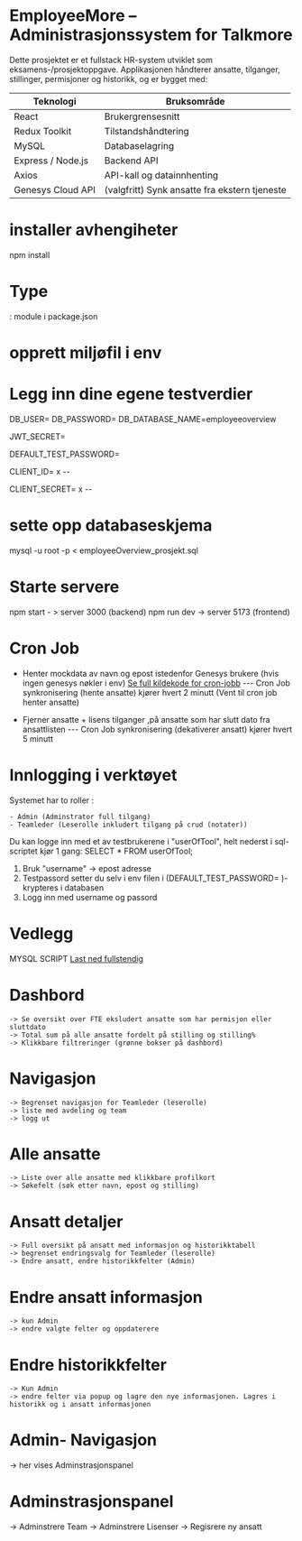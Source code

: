 
# EmployeeMore – Administrasjonssystem for Talkmore

Dette prosjektet er et fullstack HR-system utviklet som eksamens-/prosjektoppgave. Applikasjonen håndterer ansatte, tilganger, stillinger, permisjoner og historikk, og er bygget med:

| Teknologi         | Bruksområde                 |
|-------------------|-----------------------------|
| React             | Brukergrensesnitt           |
| Redux Toolkit     | Tilstandshåndtering         |
| MySQL             | Databaselagring             |
| Express / Node.js | Backend API                 |
| Axios             | API-kall og datainnhenting  |
| Genesys Cloud API | (valgfritt) Synk ansatte fra ekstern tjeneste |

# installer avhengiheter 
npm install

# Type 
: module i package.json

# opprett miljøfil i env
# Legg inn dine egene testverdier 
DB_USER= 
DB_PASSWORD= 
DB_DATABASE_NAME=employeeoverview
 

JWT_SECRET=

DEFAULT_TEST_PASSWORD= 
 

CLIENT_ID= x -- 

CLIENT_SECRET= x --

 # sette opp databaseskjema 
 mysql -u root -p < employeeOverview_prosjekt.sql

 # Starte servere 
 npm start - > server 3000 (backend)
 npm run dev -> server 5173 (frontend)

 # Cron Job 

 - Henter mockdata av navn og epost istedenfor Genesys brukere (hvis ingen genesys nøkler i env)
 [Se full kildekode for cron-jobb](./src/cron/syncEmployeesCron.js)
        --- Cron Job synkronisering (hente ansatte) kjører hvert 2 minutt
        (Vent til cron job henter ansatte)

 - Fjerner ansatte + lisens tilganger ,på ansatte som har slutt dato fra       ansattlisten
        --- Cron Job synkronisering (dekativerer ansatt) kjører hvert 5 minutt

 # Innlogging i verktøyet
 Systemet har to roller :

    - Admin (Adminstrator full tilgang)
    - Teamleder (Leserolle inkludert tilgang på crud (notater))

 Du kan logge inn med et av testbrukerene i "userOfTool", helt nederst i sql-scriptet kjør 1 gang: 
 SELECT * FROM userOfTool; 
  1. Bruk "username" -> epost adresse 
  2. Testpassord setter du selv i env filen i (DEFAULT_TEST_PASSWORD= )- krypteres i    databasen
  3. Logg inn med username og passord 


 # Vedlegg 
 MYSQL SCRIPT
 [Last ned fullstendig](./employeeOverview_prosjekt.sql.zip)

 # Dashbord 
    -> Se oversikt over FTE eksludert ansatte som har permisjon eller sluttdato
    -> Total sum på alle ansatte fordelt på stilling og stilling%
    -> Klikkbare filtreringer (grønne bokser på dashbord)

 # Navigasjon
    -> Begrenset navigasjon for Teamleder (leserolle)
    -> liste med avdeling og team
    -> logg ut

 # Alle ansatte 
    -> Liste over alle ansatte med klikkbare profilkort
    -> Søkefelt (søk etter navn, epost og stilling)

# Ansatt detaljer
    -> Full oversikt på ansatt med informasjon og historikktabell
    -> begrenset endringsvalg for Teamleder (leserolle)
    -> Endre ansatt, endre historikkfelter (Admin)

# Endre ansatt informasjon
    -> kun Admin
    -> endre valgte felter og oppdaterere

# Endre historikkfelter
    -> Kun Admin
    -> endre felter via popup og lagre den nye informasjonen. Lagres i historikk og i ansatt informasjonen

# Admin- Navigasjon
 -> her vises Adminstrasjonspanel

# Adminstrasjonspanel
 -> Adminstrere Team
 -> Adminstrere Lisenser 
 -> Regisrere ny ansatt

